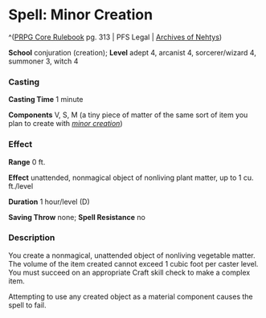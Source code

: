 # Spell: Minor Creation

^([PRPG Core Rulebook][ss-minor-creation] pg. 313 | PFS Legal | [Archives of Nehtys][sn-minor-creation])

**School** conjuration (creation); **Level** adept 4, arcanist 4, sorcerer/wizard 4, summoner 3, witch 4

### Casting

**Casting Time** 1 minute  

**Components** V, S, M (a tiny piece of matter of the same sort of item you plan to create with _[minor creation]_)

### Effect

**Range** 0 ft.  

**Effect** unattended, nonmagical object of nonliving plant matter, up to 1 cu. ft./level  

**Duration** 1 hour/level (D)  

**Saving Throw** none; **Spell Resistance** no

### Description

You create a nonmagical, unattended object of nonliving vegetable matter. The volume of the item created cannot exceed 1 cubic foot per caster level. You must succeed on an appropriate Craft skill check to make a complex item.  

Attempting to use any created object as a material component causes the spell to fail.

[ss-minor-creation]: http://paizo.com/pathfinderRPG/v57
[sn-minor-creation]: http://www.archivesofnethys.com/SpellDisplay.aspx?ItemName=Minor%20Creation
[minor creation]: http://www.archivesofnethys.com/SpellDisplay.aspx?ItemName=minor%20creation